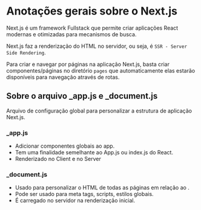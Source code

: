 # Anotações gerais sobre o Next.js

Next.js é um framework Fullstack que permite criar aplicações React modernas e otimizadas para mecanismos de busca.

Next.js faz a renderização do HTML no servidor, ou seja, é `SSR - Server Side Rendering`.

Para criar e navegar por páginas na aplicação Next.js, basta criar componentes/páginas no diretório `pages` que automaticamente elas estarão disponíveis para navegação através de rotas.

## Sobre o arquivo \_app.js e \_document.js

Arquivo de configuração global para personalizar a estrutura de aplicação Next.js.

### \_app.js

- Adicionar componentes globais ao app.
- Tem uma finalidade semelhante ao App.js ou index.js do React.
- Renderizado no Client e no Server

### \_document.js

- Usado para personalizar o HTML de todas as páginas em relação ao <head>.
- Pode ser usado para meta tags, scripts, estilos globais.
- É carregado no servidor na renderização inicial.
